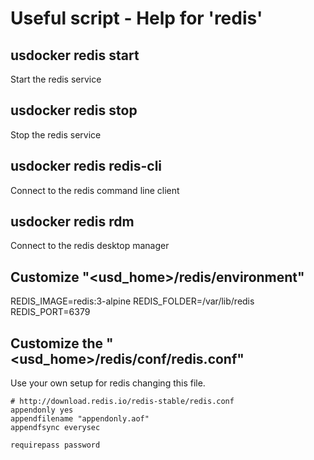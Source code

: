 # Useful script - Help for 'redis'

## usdocker redis start

Start the redis service

## usdocker redis stop

Stop the redis service

## usdocker redis redis-cli

Connect to the redis command line client

## usdocker redis rdm

Connect to the redis desktop manager 

## Customize "<usd_home>/redis/environment"

REDIS_IMAGE=redis:3-alpine
REDIS_FOLDER=/var/lib/redis
REDIS_PORT=6379

## Customize the "<usd_home>/redis/conf/redis.conf"

Use your own setup for redis changing this file. 

```
# http://download.redis.io/redis-stable/redis.conf
appendonly yes
appendfilename "appendonly.aof"
appendfsync everysec

requirepass password
```